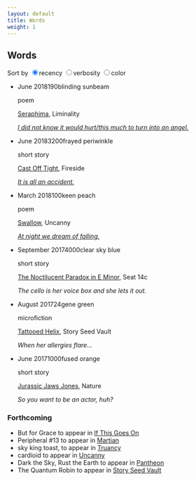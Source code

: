 ```yaml
---
layout: default
title: Words
weight: 1
---
```


Words
-------

Sort by <input type="radio" name="sort" class="radio" id="recency" checked><label for='recency' onclick='sortdate();'>recency</label>
<input type="radio" name="sort" id='verbosity' class="radio"><label for='verbosity' onclick='sortwc();'>verbosity</label>
<input type="radio" name="sort" id='wavelength' class="radio"><label for='wavelength' onclick='sortcolor();'>color</label>



<script>

function sortUsingNestedText(parent, childSelector, keySelector,isdate) {
    var items = parent.children(childSelector).sort(function(a, b) {
    	if(isdate){
    		var vA = $(keySelector, a).attr('id');
        var vB = $(keySelector, b).attr('id');
    	} else {
        var vA = parseInt($(keySelector, a).text());
        var vB = parseInt($(keySelector, b).text());
    }
        return (vA > vB) ? -1 : (vA < vB) ? 1 : 0;
      
    });
    parent.append(items);
}


function sortwc(){
sortUsingNestedText($('#timeline'),"li","span.wc",false);
  $('.date').css("visibility", "hidden");
  $('.wc').css("visibility", "visible");
  $('.color').css("visibility", "hidden");
  $('.content').removeAttr('style');
  $("a").removeAttr('style');
}
function sortdate(){
sortUsingNestedText($('#timeline'),"li","span.date",true);
  $('.wc').css("visibility", "hidden");
  $('.date').css("visibility", "visible");
  $('.color').css("visibility", "hidden");
  $('.content').removeAttr('style');
  $("a").removeAttr('style');
}

function sortcolor(){
sortUsingNestedText($('#timeline'),"li","span.color",true);
  $('.date').css("visibility", "hidden");
  $('.wc').css("visibility", "hidden");
  $('.date').css("visibility", "hidden");
  $('.color').css("visibility", "visible");
  $('.color').each(function() {
    var bgcolor=this.id.split("color")[1];
    $(this).css("text-decoration", "underline #" + bgcolor);
    $(this).siblings("div").css("background-color", "#" + bgcolor);
    //$(this).css("background-color","#" + bgcolor);
    if($(this).hasClass("colordark")){
      console.log("colordark");
      $(this).siblings("div").css("color", "#000");
      $(this).siblings("div").find("a").css("color", "#000");
    } else{
      $(this).siblings("div").css("color", "#fff");
      $(this).siblings("div").find("a").css("color", "#fff");
    }
    
});
  
  $('.wc').css("visibility", "hidden");
}
</script>

<ul id='timeline'>
<li class='work'>
<span class='date' id='2018-06-29'>June 2018</span><span class='wc'>190</span><span class='color colordark' id="550colorFFE600">blinding sunbeam</span>
<span class='circle'></span>
<div class='content'>
<p style="visibility: visible;">
poem
</p>
<span class='title'><a href="http://www.liminalitypoetry.com/issue-16-summer-2018/seraphima/">Seraphima</a>, Liminality</span>
<p><em><a href="notes/seraphima">I did not know it would hurt/this much to turn into an angel.</a></em></p>
</div>
</li>


<li class='work'>
<span class='date' id='2018-06-19'>June 2018</span><span class='wc'>3200</span><span class="color colordark" id="405color8484ff">frayed periwinkle</span>
<span class='circle'></span>
<div class='content'>
<p style="visibility: visible;">
short story
</p>
<span class='title'><a href="https://firesidefiction.com/cast-off-tight">Cast Off Tight</a>, Fireside</span>
<p><em><a href="notes/castofftight">It is all an accident.</a></em></p>
</div>
</li>


<li class='work'>
<span class='date' id='2018-03'>March 2018</span><span class='wc'>100</span><span class='color colordark' id="540colorFECC99">keen peach</span>
<span class='circle'></span>
<div class='content'>
<p style="visibility: visible;">
poem
</p>
<span class='title'><a href="https://uncannymagazine.com/article/swallow/">Swallow</a>, Uncanny</span>
<p><em><a href="notes/swallow">At night we dream of falling.</a></em></p>
</div>
</li>

<li class='work'>
<span class='date' id='2017-09'>September 2017</span><span class='wc'>4000</span><span class='color colordark' id="422color32cbff">clear sky blue</span>
<span class='circle'></span>
<div class='content'>
<p style="visibility: visible;">
short story
</p>
<span class='title'><a href="https://seat14c.com/future_ideas/15F">The Noctilucent Paradox in E Minor</a>, Seat 14c</span>
<p><em>The cello is her voice box and she lets it out.</em></p>
</div>
</li>


<li class='work'>
<span class='date' id='2017-08'>August 2017</span><span class='wc'>24</span><span class='color colordark' id="532color66b266">gene green</span>
<span class='circle'></span>
<div class='content'>
<p style="visibility: visible;">
microfiction
</p>
<span class='title'><a href="https://storyseedvault.com/2017/08/16/46/">Tattooed Helix</a>, Story Seed Vault</span>
<p><em>When her allergies flare...</em></p>
</div>
</li>

<li class='work'>
<span class='date' id='2017-06'>June 2017</span><span class='wc'>1000</span><span class='color colordark' id="600colorFF9900">fused orange</span>
<span class='circle'></span>
<div class='content'>
<p style="visibility: visible;">
short story
</p>
<span class='title'><a href="https://www.nature.com/nature/journal/v546/n7660/full/546696a.html">Jurassic Jaws Jones</a>, Nature</span>
<p><em>So you want to be an actor, huh?</em></p>
</div>
</li>

</ul>


### Forthcoming

* But for Grace to appear in [If This Goes On](https://www.kickstarter.com/projects/1022337672/if-this-goes-on-political-sf-anthology)
* Peripheral #13 to appear in [Martian](https://themartianmagazine.wordpress.com/)
* sky king toast, to appear in [Truancy](http://www.truancymag.dreamhosters.com/)
* cardioid to appear in [Uncanny](https://uncannymagazine.com/)<br>
* Dark the Sky, Rust the Earth to appear in [Pantheon](https://pantheonmag.com/)
* The Quantum Robin to appear in [Story Seed Vault](https://storyseedvault.com/)
